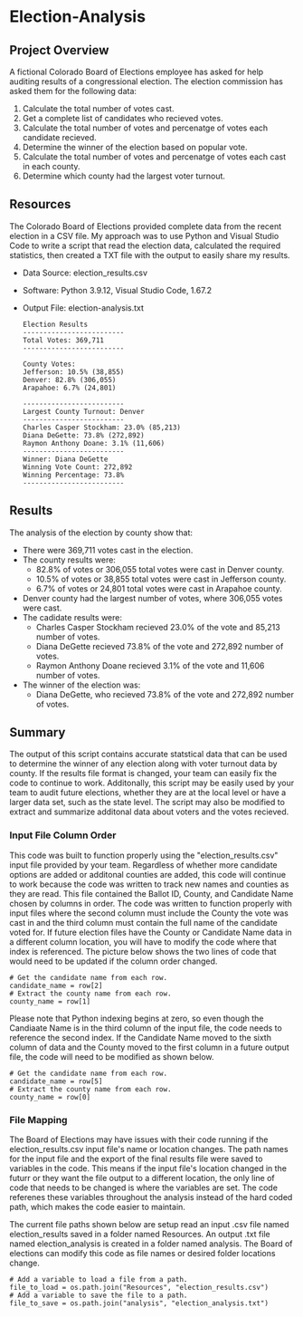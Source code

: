 # Election-Analysis

## Project Overview
A fictional Colorado Board of Elections employee has asked for help auditing results of a congressional election. The election commission has asked them for the following data: 

1. Calculate the total number of votes cast.
2. Get a complete list of candidates who recieved votes.
3. Calculate the total number of votes and percenatge of votes each candidate recieved.
5. Determine the winner of the election based on popular vote.
6. Calculate the total number of votes and percenatge of votes each cast in each county.
7. Determine which county had the largest voter turnout.

## Resources
The Colorado Board of Elections provided complete data from the recent election in a CSV file. My approach was to use Python and Visual Studio Code to write a script that read the election data, calculated the required statistics, then created a TXT file with the output to easily share my results.
- Data Source: election_results.csv
- Software: Python 3.9.12, Visual Studio Code, 1.67.2
- Output File: election-analysis.txt

    ```
    Election Results
    -------------------------
    Total Votes: 369,711
    -------------------------

    County Votes:
    Jefferson: 10.5% (38,855)
    Denver: 82.8% (306,055)
    Arapahoe: 6.7% (24,801)

    -------------------------
    Largest County Turnout: Denver
    -------------------------
    Charles Casper Stockham: 23.0% (85,213)
    Diana DeGette: 73.8% (272,892)
    Raymon Anthony Doane: 3.1% (11,606)
    -------------------------
    Winner: Diana DeGette
    Winning Vote Count: 272,892
    Winning Percentage: 73.8%
    -------------------------
    ```

## Results
The analysis of the election by county show that: 
- There were 369,711 votes cast in the election.
- The county results were: 
  - 82.8% of votes or 306,055 total votes were cast in Denver county.
  - 10.5% of votes or 38,855 total votes were cast in Jefferson county.
  - 6.7% of votes or 24,801 total votes were cast in Arapahoe county.
- Denver county had the largest number of votes, where 306,055 votes were cast.
- The cadidate results were: 
  - Charles Casper Stockham recieved 23.0% of the vote and 85,213 number of votes.
  - Diana DeGette recieved 73.8% of the vote and 272,892 number of votes.
  - Raymon Anthony Doane recieved 3.1% of the vote and 11,606 number of votes.
- The winner of the election was: 
  - Diana DeGette, who recieved 73.8% of the vote and 272,892 number of votes.

## Summary
The output of this script contains accurate statstical data that can be used to determine the winner of any election along with voter turnout data by county. If the results file format is changed, your team can easily fix the code to continue to work. Additonally, this script may be easily used by your team to audit future elections, whether they are at the local level or have a larger data set, such as the state level. The script may also be modified to extract and summarize additonal data about voters and the votes recieved.

### Input File Column Order
This code was built to function properly using the "election_results.csv" input file provided by your team. Regardless of whether more candidate options are added or additonal counties are added, this code will continue to work because the code was written to track new names and counties as they are read. This file contained the Ballot ID, County, and Candidate Name chosen by columns in order. The code was written to function properly with input files where the second column must include the County the vote was cast in and the third column must contain the full name of the candidate voted for. If future election files have the County or Candidate Name data in a different column location, you will have to modify the code where that index is referenced. The picture below shows the two lines of code that would need to be updated if the column order changed. 

```
# Get the candidate name from each row.
candidate_name = row[2]
# Extract the county name from each row.
county_name = row[1]
```

Please note that Python indexing begins at zero, so even though the Candiaate Name is in the third column of the input file, the code needs to reference the second index. If the Candidate Name moved to the sixth column of data and the County moved to the first column in a future output file, the code will need to be modified as shown below. 

```
# Get the candidate name from each row.
candidate_name = row[5]
# Extract the county name from each row.
county_name = row[0]
```

### File Mapping
The Board of Elections may have issues with their code running if the election_results.csv input file's name or location changes. The path names for the input file and the export of the final results file were saved to variables in the code. This means if the input file's location changed in the futurr or they want the file output to a different location, the only line of code that needs to be changed is where the variables are set. The code referenes these variables throughout the analysis instead of the hard coded path, which makes the code easier to maintain. 

The current file paths shown below are setup read an input .csv file named election_results saved in a folder named Resources. An output .txt file named election_analysis is created in a folder named analysis. The Board of elections can modify this code as file names or desired folder locations change.

```
# Add a variable to load a file from a path.
file_to_load = os.path.join("Resources", "election_results.csv")
# Add a variable to save the file to a path.
file_to_save = os.path.join("analysis", "election_analysis.txt")
```
